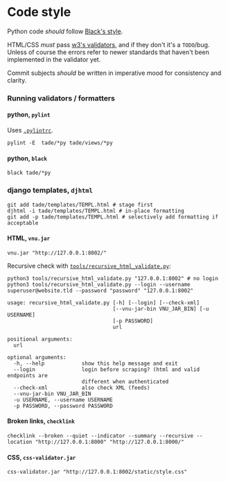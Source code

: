 # Code style

Python code *should* follow [Black's style](https://github.com/psf/black).

HTML/CSS *must* pass [w3's validators](https://validator.w3.org/), and if they don't it's a `TODO`/bug. Unless of course the errors refer to newer standards that haven't been implemented in the validator yet.

Commit subjects *should* be written in imperative mood for consistency and clarity.

### Running validators / formatters

#### python, `pylint`

Uses [`.pylintrc`](.pylintrc).

```shell
pylint -E  tade/*py tade/views/*py
```

#### python, `black`

```shell
black tade/*py
```

### django templates, `djhtml`

```shell
git add tade/templates/TEMPL.html # stage first
djhtml -i tade/templates/TEMPL.html # in-place formatting
git add -p tade/templates/TEMPL.html # selectively add formatting if acceptable
```

#### HTML, `vnu.jar`

```shell
vnu.jar "http://127.0.0.1:8002/"
```

Recursive check with [`tools/recursive_html_validate.py`](tools/recursive_html_validate.py):

```shell
python3 tools/recursive_html_validate.py "127.0.0.1:8002" # no login
python3 tools/recursive_html_validate.py --login --username superuser@website.tld --password "password" "127.0.0.1:8002"
```

```
usage: recursive_html_validate.py [-h] [--login] [--check-xml]
                                  [--vnu-jar-bin VNU_JAR_BIN] [-u USERNAME]
                                  [-p PASSWORD]
                                  url

positional arguments:
  url

optional arguments:
  -h, --help            show this help message and exit
  --login               login before scraping? (html and valid endpoints are
                        different when authenticated
  --check-xml           also check XML (feeds)
  --vnu-jar-bin VNU_JAR_BIN
  -u USERNAME, --username USERNAME
  -p PASSWORD, --password PASSWORD
```

#### Broken links, `checklink`

```shell
checklink --broken --quiet --indicator --summary --recursive --location "http://127.0.0.1:8000" "http://127.0.0.1:8000/"
```

#### CSS, `css-validator.jar`

```shell
css-validator.jar "http://127.0.0.1:8002/static/style.css"
```
